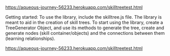 https://aqueous-journey-56233.herokuapp.com/skilltreetest.html

Getting started:
To use the library, include the skilltree.js file.
The library is meant to aid in the creation of skill trees.
To start using the library, create a TreeGenerator Object, and use its methods to generate the tree, create and generate nodes (skill container/objects) and the connections between them (learning relationships).

https://aqueous-journey-56233.herokuapp.com/skilltreetest.html